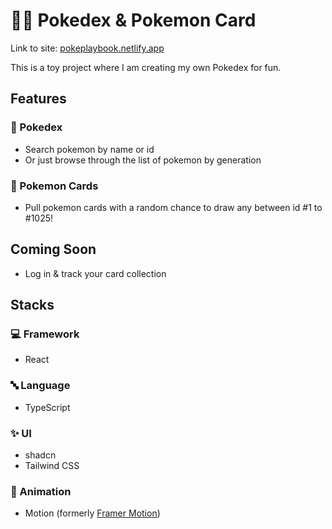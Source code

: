 # 🐦‍🔥 Pokedex & Pokemon Card

Link to site: [pokeplaybook.netlify.app](https://pokeplaybook.netlify.app/)

This is a toy project where I am creating my own Pokedex for fun.



## Features
### 📖 Pokedex
- Search pokemon by name or id
- Or just browse through the list of pokemon by generation

### 🎴 Pokemon Cards
- Pull pokemon cards with a random chance to draw any between id #1 to #1025!

## Coming Soon
- Log in & track your card collection

## Stacks
### 💻 Framework
-  React
### 🔤 Language
- TypeScript
### ✨ UI
- shadcn
- Tailwind CSS
### 💫 Animation
- Motion (formerly [Framer Motion](https://motion.dev/))
